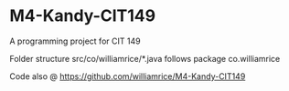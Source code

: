 # M4-Kandy-CIT149
 A programming project for CIT 149

 Folder structure src/co/williamrice/*.java follows package co.williamrice 

 Code also @ https://github.com/williamrice/M4-Kandy-CIT149
